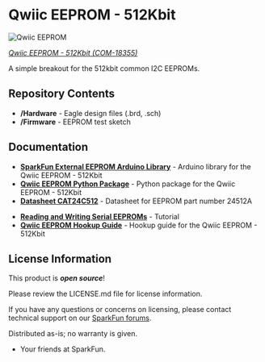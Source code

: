 Qwiic EEPROM - 512Kbit
=======================================

![Qwiic EEPROM](https://cdn.sparkfun.com/assets/parts/1/7/7/0/1/18355-SparkFun_Qwiic_EEPROM_Breakout_-_512Kbit-01.jpg)

[*Qwiic EEPROM - 512Kbit (COM-18355)*](https://www.sparkfun.com/products/18355)

A simple breakout for the 512kbit common I2C EEPROMs.

Repository Contents
-------------------

* **/Hardware** - Eagle design files (.brd, .sch)
* **/Firmware** - EEPROM test sketch

Documentation
------------

* **[SparkFun External EEPROM Arduino Library](https://github.com/sparkfun/SparkFun_External_EEPROM_Arduino_Library)** - Arduino library for the Qwiic EEPROM - 512Kbit
* **[Qwiic EEPROM Python Package](https://github.com/sparkfun/Qwiic_EEPROM_Py)** - Python package for the Qwiic EEPROM - 512Kbit
* **[Datasheet CAT24C512](https://www.onsemi.com/pub/Collateral/CAT24C512-D.PDF)** - Datasheet for EEPROM part number 24512A
<!-- * **[Datasheet RM24C512C](https://cdn.sparkfun.com/assets/2/c/4/c/0/DS-RM24C512C_082.pdf)** - Datasheet for EEPROM part number 24512C -->
* **[Reading and Writing Serial EEPROMs](https://learn.sparkfun.com/tutorials/reading-and-writing-serial-eeproms)** - Tutorial
* **[Qwiic EEPROM Hookup Guide](https://learn.sparkfun.com/tutorials/1661)** - Hookup guide for the Qwiic EEPROM - 512Kbit

License Information
-------------------

This product is _**open source**_! 

Please review the LICENSE.md file for license information. 

If you have any questions or concerns on licensing, please contact technical support on our [SparkFun forums](https://forum.sparkfun.com/viewforum.php?f=152).

Distributed as-is; no warranty is given.

- Your friends at SparkFun.
